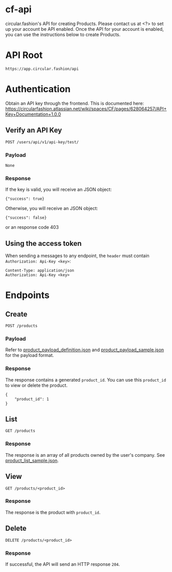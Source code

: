 # cf-api
circular.fashion's API for creating Products. Please contact us at <?> to set up your account be API enabled.
Once the API for your account is enabled, you can use the instructions below to create Products.

# API Root
```
https://app.circular.fashion/api
```
# Authentication
Obtain an API key through the frontend. This is documented here: https://circularfashion.atlassian.net/wiki/spaces/CF/pages/628064257/API+Key+Documentation+1.0.0


## Verify an API Key
```
POST /users/api/v1/api-key/test/
```
### Payload
```
None
```
### Response
If the key is valid, you will receive an JSON object:
```
{"success": true}
```
Otherwise, you will receive an JSON object:
```
{"success": false}
```

or an response code 403
## Using the access token
When sending a messages to any endpoint, the `header` must contain `Authorization: Api-Key <key>`:
```
Content-Type: application/json
Authorization: Api-Key <key>
```
# Endpoints
## Create
```
POST /products
```
### Payload
Refer to [product_payload_definition.json](product_payload_definition.json) and [product_payload_sample.json](product_payload_sample.json) for the payload format.
### Response
The response contains a generated `product_id`. You can use this `product_id` to view or delete the product.
```
{
    "product_id": 1
}
```
## List
```
GET /products
```
### Response
The response is an array of all products owned by the user's company. See [product_list_sample.json](product_list_sample.json).
## View
```
GET /products/<product_id>
```
### Response
The response is the product with `product_id`.
## Delete
```
DELETE /products/<product_id>
```
### Response
If successful, the API will send an HTTP response `204`.
